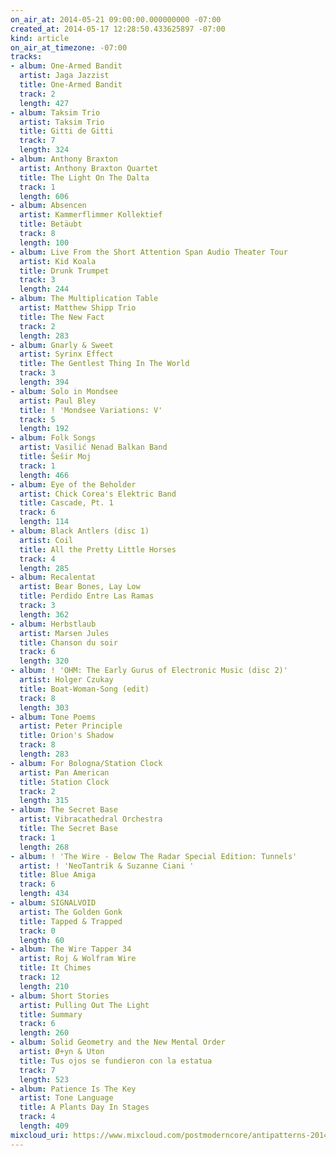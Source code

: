 ```yaml
---
on_air_at: 2014-05-21 09:00:00.000000000 -07:00
created_at: 2014-05-17 12:28:50.433625897 -07:00
kind: article
on_air_at_timezone: -07:00
tracks:
- album: One-Armed Bandit
  artist: Jaga Jazzist
  title: One-Armed Bandit
  track: 2
  length: 427
- album: Taksim Trio
  artist: Taksim Trio
  title: Gitti de Gitti
  track: 7
  length: 324
- album: Anthony Braxton
  artist: Anthony Braxton Quartet
  title: The Light On The Dalta
  track: 1
  length: 606
- album: Absencen
  artist: Kammerflimmer Kollektief
  title: Betäubt
  track: 8
  length: 100
- album: Live From the Short Attention Span Audio Theater Tour
  artist: Kid Koala
  title: Drunk Trumpet
  track: 3
  length: 244
- album: The Multiplication Table
  artist: Matthew Shipp Trio
  title: The New Fact
  track: 2
  length: 283
- album: Gnarly & Sweet
  artist: Syrinx Effect
  title: The Gentlest Thing In The World
  track: 3
  length: 394
- album: Solo in Mondsee
  artist: Paul Bley
  title: ! 'Mondsee Variations: V'
  track: 5
  length: 192
- album: Folk Songs
  artist: Vasilić Nenad Balkan Band
  title: Šešir Moj
  track: 1
  length: 466
- album: Eye of the Beholder
  artist: Chick Corea's Elektric Band
  title: Cascade, Pt. 1
  track: 6
  length: 114
- album: Black Antlers (disc 1)
  artist: Coil
  title: All the Pretty Little Horses
  track: 4
  length: 285
- album: Recalentat
  artist: Bear Bones, Lay Low
  title: Perdido Entre Las Ramas
  track: 3
  length: 362
- album: Herbstlaub
  artist: Marsen Jules
  title: Chanson du soir
  track: 6
  length: 320
- album: ! 'OHM: The Early Gurus of Electronic Music (disc 2)'
  artist: Holger Czukay
  title: Boat-Woman-Song (edit)
  track: 8
  length: 303
- album: Tone Poems
  artist: Peter Principle
  title: Orion's Shadow
  track: 8
  length: 283
- album: For Bologna/Station Clock
  artist: Pan American
  title: Station Clock
  track: 2
  length: 315
- album: The Secret Base
  artist: Vibracathedral Orchestra
  title: The Secret Base
  track: 1
  length: 268
- album: ! 'The Wire - Below The Radar Special Edition: Tunnels'
  artist: ! 'NeoTantrik & Suzanne Ciani '
  title: Blue Amiga
  track: 6
  length: 434
- album: SIGNALVOID
  artist: The Golden Gonk
  title: Tapped & Trapped
  track: 0
  length: 60
- album: The Wire Tapper 34
  artist: Roj & Wolfram Wire
  title: It Chimes
  track: 12
  length: 210
- album: Short Stories
  artist: Pulling Out The Light
  title: Summary
  track: 6
  length: 260
- album: Solid Geometry and the New Mental Order
  artist: Ø+yn & Uton
  title: Tus ojos se fundieron con la estatua
  track: 7
  length: 523
- album: Patience Is The Key
  artist: Tone Language
  title: A Plants Day In Stages
  track: 4
  length: 409
mixcloud_uri: https://www.mixcloud.com/postmoderncore/antipatterns-2014-05-21/
---
```

